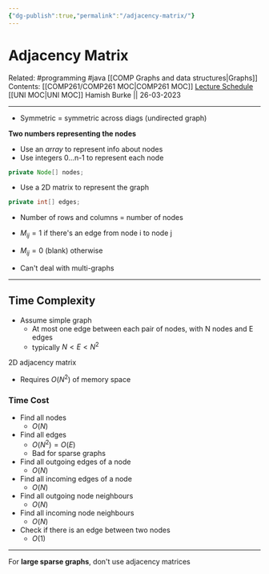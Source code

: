```yaml
---
{"dg-publish":true,"permalink":"/adjacency-matrix/"}
---
```



# Adjacency Matrix

Related: #programming #java [[COMP Graphs and data structures\|Graphs]]
Contents: [[COMP261/COMP261 MOC\|COMP261 MOC]]
[Lecture Schedule](https://ecs.wgtn.ac.nz/Courses/COMP261_2023T1/LectureSchedule)
[[UNI MOC\|UNI MOC]]
Hamish Burke || 26-03-2023
***

- Symmetric = symmetric across diags (undirected graph)


**Two numbers representing the nodes**

- Use an *array* to represent info about nodes
- Use integers 0...n-1 to represent each node

```java
private Node[] nodes;
```

- Use a 2D matrix to represent the graph

```java
private int[] edges;
```

- Number of rows and columns = number of nodes
- $M_{ij} = 1$ if there's an edge from node i to node j
- $M_{ij}=0$ (blank) otherwise


- Can't deal with multi-graphs


***

## Time Complexity

- Assume simple graph
	- At most one edge between each pair of nodes, with N nodes and E edges
	- typically $N < E < N^2$

2D adjacency matrix
- Requires $O(N^2)$ of memory space

### Time Cost

- Find all nodes
	- $O(N)$
- Find all edges
	- $O(N^2) = O(E)$
	- Bad for sparse graphs
- Find all outgoing edges of a node
	- $O(N)$
- Find all incoming edges of a node
	- $O(N)$
- Find all outgoing node neighbours
	- $O(N)$
- Find all incoming node neighbours
	- $O(N)$
- Check if there is an edge between two nodes
	- $O(1)$

***

For **large sparse graphs**, don't use adjacency matrices
